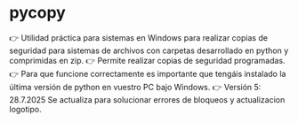 # pycopy
👉 Utilidad práctica para sistemas en Windows para realizar copias de seguridad para sistemas de archivos con carpetas desarrollado en python y comprimidas en zip. 
👉 Permite realizar copias de seguridad programadas. 
👉 Para que funcione correctamente es importante que tengáis instalado la última versión de python en vuestro PC bajo Windows.
👉 Versión 5: 28.7.2025 Se actualiza para solucionar errores de bloqueos y actualizacion logotipo.
